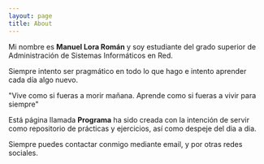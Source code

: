 ```yaml
---
layout: page
title: About
---
```


Mi nombre es **Manuel Lora Román** y soy estudiante del grado superior de Administración de Sistemas Informáticos en Red.

Siempre intento ser pragmático en todo lo que hago e intento aprender cada día algo nuevo.


"Vive como si fueras a morir mañana. Aprende como si fueras a vivir para siempre"


Está página llamada **Programa** ha sido creada con la intención de servir como repositorio de prácticas y ejercicios, así como despeje del dia a dia.

Siempre puedes contactar conmigo mediante email, y por otras redes sociales.







